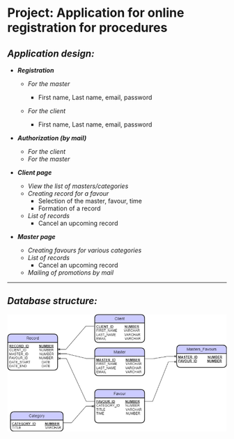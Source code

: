 # Project: Application for online registration for procedures
## _Application design:_
* ___Registration___
    * _For the master_
 		* First name, Last name, email, password 

 	* _For the client_
 		* First name, Last name,  email, password

* ___Authorization (by mail)___
	* _For the client_
 	* _For the master_

* ___Client page___
	* _View the list of masters/categories_ 
 	* _Creating record for a favour_
 		* Selection of the master, favour, time 
 		* Formation of a record 
	* _List of records_
		* Cancel an upcoming record 
 

* ___Master page___
	* _Creating favours for various categories_
 	* _List of records_
		* Cancel an upcoming record 
	* _Mailing of promotions by mail_



***
## _Database structure:_
![](giagram.png)
